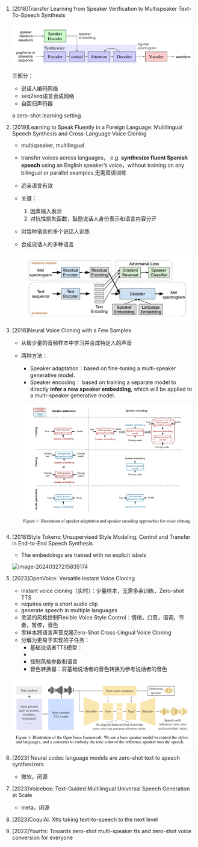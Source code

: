 1. [2018]Transfer Learning from Speaker Verification to Multispeaker Text-To-Speech Synthesis

   ![语音克隆1](./../示例图片/语音克隆1.png)

   三部分：

   - 说话人编码网络
   - seq2seq语言合成网络
   - 自回归声码器

   a zero-shot learning setting

2. [2019]Learning to Speak Fluently in a Foreign Language: Multilingual Speech Synthesis and Cross-Language Voice Cloning

   - multispeaker, multilingual

   -  transfer voices across languages， e.g. **synthesize fluent Spanish speech** using an English speaker’s voice，without training on any bilingual or parallel examples.无需双语训练

   - 远亲语言有效

   - 关键：

     1. 因素输入表示
     2. 对抗性损失函数，鼓励说话人身份表示和语言内容分开

   - 对每种语言的多个说话人训练

   - 合成说话人的多种语言

     ![语言克隆3](./../示例图片/语言克隆3.png)

3. [2018]Neural Voice Cloning with a Few Samples

   - 从极少量的音频样本中学习并合成特定人的声音

   - 两种方法：

     - Speaker adaptation：based on fine-tuning a multi-speaker generative model.
     - Speaker encoding： based on training a separate model to directly **infer a new speaker embedding**, which will be applied to a multi-speaker generative model.

     ![语言克隆2](./../示例图片/语言克隆2.png)

4. [2018]Style Tokens: Unsupervised Style Modeling, Control and Transfer in End-to-End Speech Synthesis

   - The embeddings are trained with no explicit labels

   ![image-20240327215835174](./../../../AppData/Roaming/Typora/typora-user-images/image-20240327215835174.png)

5. [2023]OpenVoice: Versatile Instant Voice Cloning

   -  instant voice cloning（实时）：少量样本，无需多余训练，Zero-shot TTS
   - requires only a short audio clip
   - generate speech in multiple languages
   - 灵活的风格控制Flexible Voice Style Control：情绪，口音，语调，节奏，暂停，音色
   - 零样本跨语言声音克隆Zero-Shot Cross-Lingual Voice Cloning
   - 分解为更易于实现的子任务：
     - 基础说话者TTS模型：
     - 
     - 控制风格参数和语言
     - 音色转换器：将基础说话者的音色转换为参考说话者的音色

   ![语言克隆4](./../示例图片/语言克隆4.png)

6. [2023] Neural codec language models are zero-shot text to speech synthesizers

   - 微软，闭源

7. [2023]Voicebox: Text-Guided Multilingual Universal Speech Generation at Scale

   - meta，闭源

8. [2023]CoquiAI. Xtts taking text-to-speech to the next level

9. [2022]Yourtts: Towards zero-shot multi-speaker tts and zero-shot voice conversion for everyone